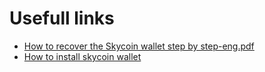 # Usefull links

* [How to recover the Skycoin wallet step by step-eng.pdf](https://github.com/skycoin/docs/files/1637471/how.to.recover.the.Skycoin.wallet.step.by.step-eng.pdf)
* [How to install skycoin wallet](https://github.com/skycoin/docs/files/1644323/How.to.Install.Skycoin.Wallet.pdf)
